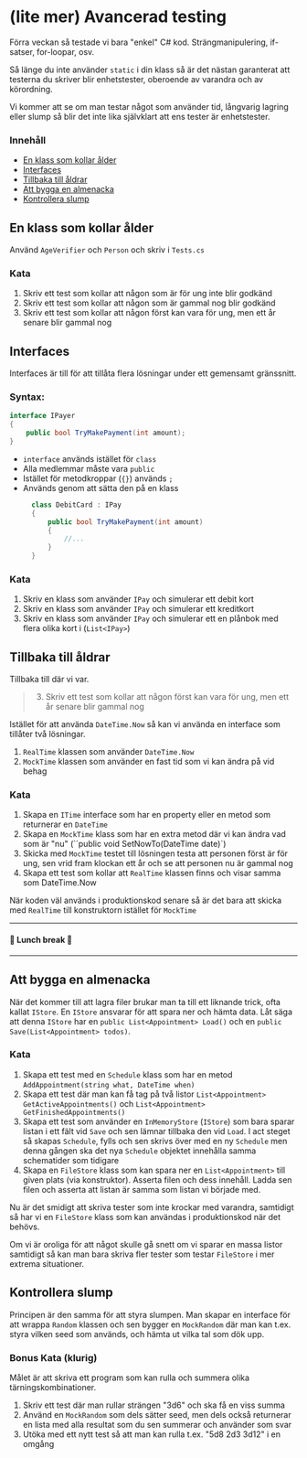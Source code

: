 ﻿# (lite mer) Avancerad testing

Förra veckan så testade vi bara "enkel" C# kod.
Strängmanipulering, if-satser, for-loopar, osv.

Så länge du inte använder `static` i din klass
så är det nästan garanterat att testerna du skriver
blir enhetstester, oberoende av varandra och av körordning.

Vi kommer att se om man testar något som använder
tid, långvarig lagring eller slump så blir det
inte lika självklart att ens tester är enhetstester.

### Innehåll
- [En klass som kollar ålder](#en-klass-som-kollar-alder)
- [Interfaces](#interfaces)
- [Tillbaka till åldrar](#tillbaka-till-aldrar)
- [Att bygga en almenacka](#att-bygga-en-almenacka)
- [Kontrollera slump](#kontrollera-slump)

## En klass som kollar ålder
Använd `AgeVerifier` och `Person` och skriv i `Tests.cs`
### Kata
1. Skriv ett test som kollar att någon 
    som är för ung inte blir godkänd
2. Skriv ett test som kollar att någon 
    som är gammal nog blir godkänd
3. Skriv ett test som kollar att någon
    först kan vara för ung, men ett år senare
    blir gammal nog

## Interfaces
Interfaces är till för att tillåta flera
lösningar under ett gemensamt gränssnitt.

### Syntax:
```csharp
interface IPayer
{
    public bool TryMakePayment(int amount);
}
```
* `interface` används istället för `class`
* Alla medlemmar måste vara `public`
* Istället för metodkroppar (`{}`) används `;`
* Används genom att sätta den på en klass
  ```csharp
    class DebitCard : IPay
    {
        public bool TryMakePayment(int amount)
        {
            //...
        }
    }
  ```

### Kata

1. Skriv en klass som använder `IPay` och simulerar
    ett debit kort
2. Skriv en klass som använder `IPay` och simulerar
    ett kreditkort
2. Skriv en klass som använder `IPay` och simulerar
    ett en plånbok med flera olika kort i (`List<IPay>`)

## Tillbaka till åldrar

Tillbaka till där vi var.

> 3. Skriv ett test som kollar att någon
    först kan vara för ung, men ett år senare
    blir gammal nog

Istället för att använda `DateTime.Now` så kan
vi använda en interface som tillåter två lösningar.

1. `RealTime` klassen som använder `DateTime.Now`
2. `MockTime` klassen som använder en fast tid
    som vi kan ändra på vid behag

### Kata
1. Skapa en `ITime` interface som har en property
    eller en metod som returnerar en `DateTime`
2. Skapa en `MockTime` klass som har en extra
   metod där vi kan ändra vad som är "nu" (``public void SetNowTo(DateTime date)`)
3. Skicka med `MockTime` testet till lösningen
    testa att personen först är för ung, sen vrid
    fram klockan ett år och se att personen nu
    är gammal nog
4. Skapa ett test som kollar att `RealTime`
    klassen finns och visar samma som DateTime.Now

När koden väl används i produktionskod senare
så är det bara att skicka med `RealTime`
till konstruktorn istället för `MockTime`

---
#### 🍔 Lunch break 🍔
---

## Att bygga en almenacka

När det kommer till att lagra filer brukar
man ta till ett liknande trick, ofta kallat
`IStore`. En `IStore` ansvarar för att spara
ner och hämta data. Låt säga att denna `IStore`
har en `public List<Appointment> Load()` och en
`public Save(List<Appointment> todos)`.

### Kata
1. Skapa ett test med en `Schedule` klass som har
    en metod `AddAppointment(string what, DateTime when)`
2. Skapa ett test där man kan få tag på två listor
    `List<Appointment> GetActiveAppointments()` och
    `List<Appointment> GetFinishedAppointments()`
3. Skapa ett test som använder en `InMemoryStore` (`IStore`) 
    som bara sparar listan i ett fält vid `Save` och sen lämnar
    tillbaka den vid `Load`.
    I act steget så skapas `Schedule`, fylls och sen skrivs över med en ny
    `Schedule` men denna gången ska det nya `Schedule` 
    objektet innehålla samma schematider som tidigare
3. Skapa en `FileStore` klass som kan spara ner
    en `List<Appointment>` till given plats (via konstruktor).
    Asserta filen och dess innehåll. Ladda sen filen
    och asserta att listan är samma som listan vi
    började med.

Nu är det smidigt att skriva tester som inte
krockar med varandra, samtidigt så har vi en
`FileStore` klass som kan användas i 
produktionskod när det behövs.

Om vi är oroliga för att något skulle gå snett
om vi sparar en massa listor samtidigt så kan man
bara skriva fler tester som testar `FileStore`
i mer extrema situationer.

## Kontrollera slump

Principen är den samma för att styra slumpen.
Man skapar en interface för att wrappa `Random`
klassen och sen bygger en `MockRandom` där man
kan t.ex. styra vilken seed som används, och hämta
ut vilka tal som dök upp.

### Bonus Kata (klurig)
Målet är att skriva ett program som kan rulla
och summera olika tärningskombinationer.

1. Skriv ett test där man rullar strängen "3d6" 
    och ska få en viss summa
2. Använd en `MockRandom` som dels sätter seed,
    men dels också returnerar en lista med alla
    resultat som du sen summerar och använder som svar
2. Utöka med ett nytt test så att man kan rulla 
    t.ex. "5d8 2d3 3d12" i en omgång